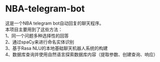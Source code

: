 # NBA-telegram-bot
这是一个NBA telegram bot自动回复的聊天程序。<br>
本项目主要用到了这些方法：<br>
1、同一个问题多种选择性的回答<br>
2、通过spaCy来进行命名实体识别<br>
3、基于Rasa NLU的本地基础聊天机器人系统的构建<br>
4、数据库查询并使用自然语言探索数据库内容（提取参数、创建查询、响应）<br>
